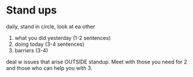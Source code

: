 # Stand ups
daily, stand in circle, look at ea other
1) what you did yesterday (1-2 sentences)
2) doing today (3-4 sentences)
3) barriers (3-4)

deal w issues that arise OUTSIDE standup. Meet with those you need for 2 and those who can help you with 3. 
